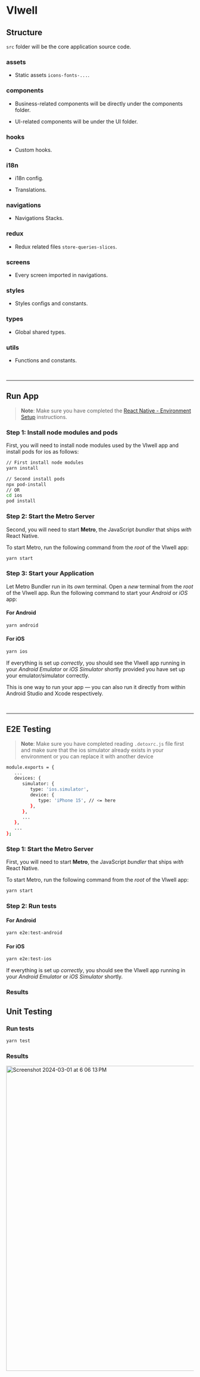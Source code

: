 # VIwell

## Structure

```src``` folder will be the core application source code.

### assets

- Static assets ```icons-fonts-...```.

### components

- Business-related components will be directly under the components folder.

- UI-related components will be under the UI folder.

### hooks

- Custom hooks.

### i18n

- i18n config.

- Translations.

### navigations

- Navigations Stacks.

### redux

- Redux related files ```store-queries-slices```.

### screens

- Every screen imported in navigations.

### styles

- Styles configs and constants.

### types

- Global shared types.

### utils

- Functions and constants.

<br />

---

## Run App

>**Note**: Make sure you have completed the [React Native - Environment Setup](https://reactnative.dev/docs/environment-setup) instructions.

### Step 1: Install node modules and pods

First, you will need to install node modules used by the VIwell app and install pods for ios as follows:

```bash
// First install node modules
yarn install

// Second install pods
npx pod-install
// OR
cd ios
pod install
```

### Step 2: Start the Metro Server

Second, you will need to start **Metro**, the JavaScript _bundler_ that ships _with_ React Native.

To start Metro, run the following command from the _root_ of the VIwell app:

```bash
yarn start
```

### Step 3: Start your Application

Let Metro Bundler run in its _own_ terminal. Open a _new_ terminal from the _root_ of the VIwell app. Run the following command to start your _Android_ or _iOS_ app:

#### For Android

```bash
yarn android
```

#### For iOS

```bash
yarn ios
```

If everything is set up _correctly_, you should see the VIwell app running in your _Android Emulator_ or _iOS Simulator_ shortly provided you have set up your emulator/simulator correctly.

This is one way to run your app — you can also run it directly from within Android Studio and Xcode respectively.

<br />

---

## E2E Testing

>**Note**: Make sure you have completed reading ```.detoxrc.js``` file first and make sure that the ios simulator already exists in your environment or you can replace it with another device

```bash
module.exports = {
   ...
   devices: {
      simulator: {
         type: 'ios.simulator',
         device: {
            type: 'iPhone 15', // <= here
         },
      },
      ...
   },
   ...
};
```

### Step 1: Start the Metro Server

First, you will need to start **Metro**, the JavaScript _bundler_ that ships _with_ React Native.

To start Metro, run the following command from the _root_ of the VIwell app:

```bash
yarn start
```

### Step 2: Run tests

#### For Android

```bash
yarn e2e:test-android
```

#### For iOS

```bash
yarn e2e:test-ios
```

If everything is set up _correctly_, you should see the VIwell app running in your _Android Emulator_ or _iOS Simulator_ shortly.

### Results

## Unit Testing

### Run tests

```bash
yarn test
```

### Results

<img width="819" alt="Screenshot 2024-03-01 at 6 06 13 PM" src="https://github.com/MomenMahmoud7/viwell/assets/42410999/3c21938b-1655-43db-897c-afc7ae1ea668">
